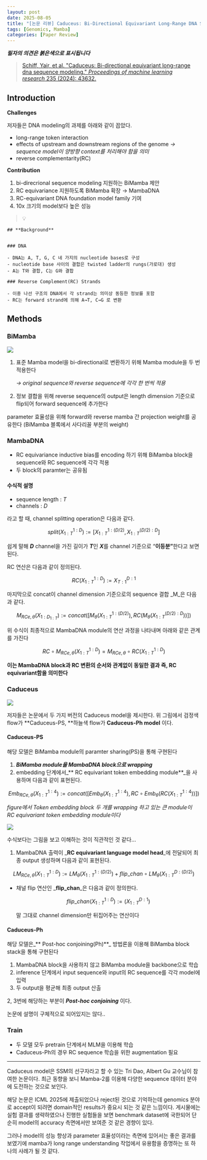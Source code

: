 ```yaml
---
layout: post
date: 2025-08-05
title: "[논문 리뷰] Caduceus: Bi-Directional Equivariant Long-Range DNA Sequence Modeling"
tags: [Genomics, Mamba]
categories: [Paper Review]
---
```


<span class="notion-red">_**필자의 의견은 붉은색으로 표시됩니다**_</span>


> [Schiff, Yair, et al. "Caduceus: Bi-directional equivariant long-range dna sequence modeling." ](https://pmc.ncbi.nlm.nih.gov/articles/PMC12189541/)[_Proceedings of machine learning research_](https://pmc.ncbi.nlm.nih.gov/articles/PMC12189541/)[ 235 (2024): 43632.](https://pmc.ncbi.nlm.nih.gov/articles/PMC12189541/)



## Introduction


**Challenges**


저자들은 DNA modeling의 과제를 아래와 같이 꼽았다.

- long-range token interaction
- effects of upstream and downstream regions of the genome 
_→ sequence model이 양방향 context를 처리해야 함을 의미_
- reverse complementarity(RC)

**Contribution**

1. bi-direcrional sequence modeling 지원하는 BiMamba 제안
1. RC equivariance 지원하도록 BiMamba 확장 → MambaDNA
1. RC-equivariant DNA foundation model family 기여
1. 10x 크기의 model보다 높은 성능

> 💡 


	## **Background**


	### DNA

	- DNA는 A, T, G, C 네 가지의 nucleotide bases로 구성
	- nucleotide base 사이의 결합은 twisted ladder의 rungs(가로대) 생성
	- A는 T와 결합, C는 G와 결합

	### Reverse Complement(RC) Strands

	- 이중 나선 구조의 DNA에서 각 strand는 의미상 동등한 정보를 포함
	- RC는 forward strand에 의해 A→T, C→G 로 변환


## Methods



### BiMamba


![](https://prod-files-secure.s3.us-west-2.amazonaws.com/542b861c-36a8-4051-84e5-8804b6728dba/2c247d59-7815-4980-99f0-8f0d21f445a7/image.png?X-Amz-Algorithm=AWS4-HMAC-SHA256&X-Amz-Content-Sha256=UNSIGNED-PAYLOAD&X-Amz-Credential=ASIAZI2LB466YBYMXGWG%2F20250819%2Fus-west-2%2Fs3%2Faws4_request&X-Amz-Date=20250819T220056Z&X-Amz-Expires=3600&X-Amz-Security-Token=IQoJb3JpZ2luX2VjEH0aCXVzLXdlc3QtMiJIMEYCIQD0Hbbn2laLPVBSlGhDXdmInugcjns9%2Ff4jDC1ohOOV%2BQIhAPa2g7YdNlk9fnAZyhkTxyGFBpz3S2pux7c5sgZra7QtKogECMb%2F%2F%2F%2F%2F%2F%2F%2F%2F%2FwEQABoMNjM3NDIzMTgzODA1Igzupm%2BkSfxryEWT9%2FUq3AOYrQ9DqxnGnD8qRCWVdYQONkjoawMVfsCnMWkWUjGuPbBmnUYJdDKWNdiH1457njnBRRXHkYzgPuJILcWK8z%2B%2FBtB6ddPNA1EwafRWpASXwIfN%2F79UW8LkfYTHJcuKoDIMS2pCXvPc7TU8TROw6ZEJh94cAAfLX7EWjrZd65RJAal8BuBKXEL67mMsR5QzAPzTuzayqwTLZLSse8cv5XePitgCyTBsZQxbLKRVsjZyhFFPl8d7OnHEA4YrMg4Fnbuv4P0Z3OKeStLAZY4ap7C1iD6XEG2kBoDbW33QxY5MPaeFfOFLKzaQxIyvHF05cB7363wAVFLvEAVSdSzWl3%2Fjs8IGj24cE7ttwtbNYK4ZLHmzLJRiC9TcZDZsJDl1Iip1KY01cZD9qvug7zonIhkhSRii9QdMP8QaEYK5Rxfc8IGuqcMezXCsItu1E4fUA%2FxWEMjC3xdSxYbdDJqJKDz1et9NmnnehCU2YYaKOCOTvcU9TMHaq4aBPuUSb26A9LVBnE7QHAjWDV1%2BJ0ceKweFM1%2B1EvyiV1P3kY3jJYGqQWhmo%2BEZYd58Hb7BGbQG4bcwvnJyqiAk2EOQL6Q447hErWN4u6aI5d7nFL9s%2BlzM4O%2FKpx6RzdTGYqrfWDCczZPFBjqkAfAIGA7BH5P6awRCUrY4DC7oqX4uTTNAJkQF70wcu1R3KYpu0qzBhtoIFnasCuVJPMFs9SrR%2Bewv9juB%2BCsuRxyVx0%2BOgVRRYfixqBeO%2FfSsudE%2FgQZZSurRcTjMd3gk8z%2FAL7xqS4zcpCvtPkDYER%2BHez0AjWIjjfbpKDbcaRU2ETWpUVXPX%2B6Sp9OsqPlq%2BNYNgW6%2FGrTuTfIGSB22vAEuaPY5&X-Amz-Signature=bcfcdf34c2fb4b9dc889f945bc56e29af4ecca42281db63acd95f84ca8dfa5d0&X-Amz-SignedHeaders=host&x-amz-checksum-mode=ENABLED&x-id=GetObject)

1. 표준 Mamba model을 bi-directional로 변환하기 위해 Mamba module을 두 번 적용한다

	_→ original sequence와 reverse sequence에 각각 한 번씩 적용_

1. 정보 결합을 위해 reverse sequence의 output은 length dimension 기준으로 flip되어 forward sequence에 추가한다

parameter 효율성을 위해 forward와 reverse mamba 간 projection weight를 공유한다 (BiMamba 블록에서 사다리꼴 부분의 weight)



### MambaDNA

- RC equivariance inductive bias를 encoding 하기 위해 BiMamba block을 sequence와 RC sequence에 각각 적용
- 두 block의 paramter는 공유됨


#### 수식적 설명

- sequence length : _T_
- channels : _D_

라고 할 때,  channel splitting operation은 다음과 같다.


$$
split(X^{1:D}_{1:T}):=[X^{1:(D/2)}_{1:T},X^{(D/2):D}_{1:T}]
$$


<span class="notion-red">쉽게 말해 </span><span class="notion-red">_**D**_</span><span class="notion-red"> channel을 가진 길이가 </span><span class="notion-red">_**T**_</span><span class="notion-red">인 </span><span class="notion-red">_**X**_</span><span class="notion-red">를 channel 기준으로 “</span><span class="notion-red">**이등분”**</span><span class="notion-red">한다고 보면 된다.</span>


RC 연산은 다음과 같이 정의된다.


$$
RC(X^{1:D}_{1:T}):=X^{D:1}_{T:1}
$$


마지막으로 concat이 channel dimension 기준으로의 sequence 결합 _M_은 다음과 같다.


$$
M_{RCe,\theta}(X_{1:D_{1:T}}):=concat([M_{\theta}(X^{1:(D/2)}_{1:T}),RC(M_{\theta}(X^{(D/2):D}_{1:T}))])
$$


위 수식이 최종적으로 MambaDNA module의 연산 과정을 나타내며 아래와 같은 관계를 가진다


$$
RC\circ M_{RCe,\theta}(X^{1:D}_{1:T}) = M_{RCe,\theta} \circ RC(X^{1:D}_{1:T})
$$


**이는 MambaDNA block과 RC 변환의 순서와 관계없이 동일한 결과 즉, RC equivariant함을 의미한다**



### Caduceus


![](https://prod-files-secure.s3.us-west-2.amazonaws.com/542b861c-36a8-4051-84e5-8804b6728dba/f94a60d7-8145-473b-aef9-7c68d3ec604a/image.png?X-Amz-Algorithm=AWS4-HMAC-SHA256&X-Amz-Content-Sha256=UNSIGNED-PAYLOAD&X-Amz-Credential=ASIAZI2LB466YBYMXGWG%2F20250819%2Fus-west-2%2Fs3%2Faws4_request&X-Amz-Date=20250819T220058Z&X-Amz-Expires=3600&X-Amz-Security-Token=IQoJb3JpZ2luX2VjEH0aCXVzLXdlc3QtMiJIMEYCIQD0Hbbn2laLPVBSlGhDXdmInugcjns9%2Ff4jDC1ohOOV%2BQIhAPa2g7YdNlk9fnAZyhkTxyGFBpz3S2pux7c5sgZra7QtKogECMb%2F%2F%2F%2F%2F%2F%2F%2F%2F%2FwEQABoMNjM3NDIzMTgzODA1Igzupm%2BkSfxryEWT9%2FUq3AOYrQ9DqxnGnD8qRCWVdYQONkjoawMVfsCnMWkWUjGuPbBmnUYJdDKWNdiH1457njnBRRXHkYzgPuJILcWK8z%2B%2FBtB6ddPNA1EwafRWpASXwIfN%2F79UW8LkfYTHJcuKoDIMS2pCXvPc7TU8TROw6ZEJh94cAAfLX7EWjrZd65RJAal8BuBKXEL67mMsR5QzAPzTuzayqwTLZLSse8cv5XePitgCyTBsZQxbLKRVsjZyhFFPl8d7OnHEA4YrMg4Fnbuv4P0Z3OKeStLAZY4ap7C1iD6XEG2kBoDbW33QxY5MPaeFfOFLKzaQxIyvHF05cB7363wAVFLvEAVSdSzWl3%2Fjs8IGj24cE7ttwtbNYK4ZLHmzLJRiC9TcZDZsJDl1Iip1KY01cZD9qvug7zonIhkhSRii9QdMP8QaEYK5Rxfc8IGuqcMezXCsItu1E4fUA%2FxWEMjC3xdSxYbdDJqJKDz1et9NmnnehCU2YYaKOCOTvcU9TMHaq4aBPuUSb26A9LVBnE7QHAjWDV1%2BJ0ceKweFM1%2B1EvyiV1P3kY3jJYGqQWhmo%2BEZYd58Hb7BGbQG4bcwvnJyqiAk2EOQL6Q447hErWN4u6aI5d7nFL9s%2BlzM4O%2FKpx6RzdTGYqrfWDCczZPFBjqkAfAIGA7BH5P6awRCUrY4DC7oqX4uTTNAJkQF70wcu1R3KYpu0qzBhtoIFnasCuVJPMFs9SrR%2Bewv9juB%2BCsuRxyVx0%2BOgVRRYfixqBeO%2FfSsudE%2FgQZZSurRcTjMd3gk8z%2FAL7xqS4zcpCvtPkDYER%2BHez0AjWIjjfbpKDbcaRU2ETWpUVXPX%2B6Sp9OsqPlq%2BNYNgW6%2FGrTuTfIGSB22vAEuaPY5&X-Amz-Signature=33700d29cea8620ca25d985dc441e66dc639110f7dbd90bd2d3d9cc24ca8bcaa&X-Amz-SignedHeaders=host&x-amz-checksum-mode=ENABLED&x-id=GetObject)


저자들은 논문에서 두 가지 버전의 Caduceus model을 제시한다. 위 그림에서 검정색 flow가 **Caduceus-PS, **하늘색 flow가 **Caduceus-Ph model** 이다.



#### Caduceus-PS


해당 모델은 BiMamba module의 paramter sharing(PS)을 통해 구현된다

1. _**BiMamba module을 MambaDNA block으로 wrapping**_
1. embedding 단계에서_** RC equivariant token embedding module**_을 사용하며 다음과 같이 표현된다.

$$
Emb_{RCe,\theta}(X^{1:4}_{1:T}):=concat([Emb_{\theta}(X^{1:4}_{1:T}),RC \circ Emb_{\theta}(RC(X^{1:4}_{1:T}))])
$$


_figure에서 Token embedding block 두 개를 wrapping 하고 있는 큰 module이 RC equivariant token embedding module이다_


![](https://prod-files-secure.s3.us-west-2.amazonaws.com/542b861c-36a8-4051-84e5-8804b6728dba/b175e4da-71eb-4e91-8c23-a06dabe673c9/image.png?X-Amz-Algorithm=AWS4-HMAC-SHA256&X-Amz-Content-Sha256=UNSIGNED-PAYLOAD&X-Amz-Credential=ASIAZI2LB466YBYMXGWG%2F20250819%2Fus-west-2%2Fs3%2Faws4_request&X-Amz-Date=20250819T220058Z&X-Amz-Expires=3600&X-Amz-Security-Token=IQoJb3JpZ2luX2VjEH0aCXVzLXdlc3QtMiJIMEYCIQD0Hbbn2laLPVBSlGhDXdmInugcjns9%2Ff4jDC1ohOOV%2BQIhAPa2g7YdNlk9fnAZyhkTxyGFBpz3S2pux7c5sgZra7QtKogECMb%2F%2F%2F%2F%2F%2F%2F%2F%2F%2FwEQABoMNjM3NDIzMTgzODA1Igzupm%2BkSfxryEWT9%2FUq3AOYrQ9DqxnGnD8qRCWVdYQONkjoawMVfsCnMWkWUjGuPbBmnUYJdDKWNdiH1457njnBRRXHkYzgPuJILcWK8z%2B%2FBtB6ddPNA1EwafRWpASXwIfN%2F79UW8LkfYTHJcuKoDIMS2pCXvPc7TU8TROw6ZEJh94cAAfLX7EWjrZd65RJAal8BuBKXEL67mMsR5QzAPzTuzayqwTLZLSse8cv5XePitgCyTBsZQxbLKRVsjZyhFFPl8d7OnHEA4YrMg4Fnbuv4P0Z3OKeStLAZY4ap7C1iD6XEG2kBoDbW33QxY5MPaeFfOFLKzaQxIyvHF05cB7363wAVFLvEAVSdSzWl3%2Fjs8IGj24cE7ttwtbNYK4ZLHmzLJRiC9TcZDZsJDl1Iip1KY01cZD9qvug7zonIhkhSRii9QdMP8QaEYK5Rxfc8IGuqcMezXCsItu1E4fUA%2FxWEMjC3xdSxYbdDJqJKDz1et9NmnnehCU2YYaKOCOTvcU9TMHaq4aBPuUSb26A9LVBnE7QHAjWDV1%2BJ0ceKweFM1%2B1EvyiV1P3kY3jJYGqQWhmo%2BEZYd58Hb7BGbQG4bcwvnJyqiAk2EOQL6Q447hErWN4u6aI5d7nFL9s%2BlzM4O%2FKpx6RzdTGYqrfWDCczZPFBjqkAfAIGA7BH5P6awRCUrY4DC7oqX4uTTNAJkQF70wcu1R3KYpu0qzBhtoIFnasCuVJPMFs9SrR%2Bewv9juB%2BCsuRxyVx0%2BOgVRRYfixqBeO%2FfSsudE%2FgQZZSurRcTjMd3gk8z%2FAL7xqS4zcpCvtPkDYER%2BHez0AjWIjjfbpKDbcaRU2ETWpUVXPX%2B6Sp9OsqPlq%2BNYNgW6%2FGrTuTfIGSB22vAEuaPY5&X-Amz-Signature=8ddb45fcea19a9fe93323ebeec20c72bf8dc14b0c61bdf4355a8ae991dade23a&X-Amz-SignedHeaders=host&x-amz-checksum-mode=ENABLED&x-id=GetObject)


<span class="notion-red">수식보다는 그림을 보고 이해하는 것이 직관적인 것 같다…</span>

1. MambaDNA 출력이 _**RC equivariant language model head**_에 전달되어 최종 output 생성하며 다음과 같이 표현된다.

$$
LM_{RCe,\theta}(X^{1:D}_{1:T}):= LM_{\theta}(X^{1:(D/2)}_{1:T})+flip\_chan\circ LM_{\theta}(X^{D:(D/2)}_{1:T})
$$

- 채널 flip 연산인 _**flip\_chan**_은 다음과 같이 정의한다.

	$$
	flip\_chan(X^{1:D}_{1:T}):=(X^{D:1}_{1:T})
	$$


	말 그대로 channel dimension만 뒤집어주는 연산이다



#### Caduceus-Ph


해당 모델은_** Post-hoc conjoining(Ph)**_ 방법론을 이용해 BiMamba block stack을 통해 구현된다

1. MambaDNA block을 사용하지 않고 BiMamba module을 backbone으로 학습
1. inference 단계에서 input sequence와 input의 RC sequence를 각각 model에 입력
1. 두 output을 평균해 최종 output 산출

2, 3번에 해당하는 부분이 _**Post-hoc conjoining**_ 이다.


<span class="notion-red">논문에 설명이 구체적으로 되어있지는 않다..</span>



### Train

- 두 모델 모두 pretrain 단계에서 MLM을 이용해 학습
- Caduceus-Ph의 경우 RC sequence 학습을 위한 augmentation 필요

---


<span class="notion-red">Caduceus model은 SSM의 선구자라고 할 수 있는 Tri Dao, Albert Gu 교수님이 참여한 논문이다. 최근 동향을 보니 Mamba-2를 이용해 다양한 sequence 데이터 분야에 도전하는 것으로 보인다.</span>


<span class="notion-red">해당 논문은 ICML 2025에 제출되었으나 reject된 것으로 기억하는데 genomics 분야로 accept이 되려면 domain적인 results가 중요시 되는 것 같은 느낌이다. 게시물에는 실험 결과를 생략하였으나 진행한 실험들을 보면 benchmark dataset에 국한되어 단순히 model의 accuracy 측면에서만 보여준 것 같은 경향이 있다.</span>


<span class="notion-red">그러나 model의 성능 향상과 parameter 효율성이라는 측면에 있어서는 좋은 결과를 보였기에 mamba가 long range understanding 작업에서 유용함을 증명하는 또 하나의 사례가 될 것 같다.</span>


